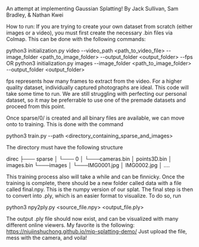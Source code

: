 An attempt at implementing Gaussian Splatting! 
By Jack Sullivan, Sam Bradley, & Nathan Kwei

How to run: 
If you are trying to create your own dataset from scratch (either images or a video), 
you must first create the necessary .bin files via Colmap. This can be done with the
following commands:

python3 initialization.py video --video_path <path_to_video_file> --image_folder <path_to_image_folder> --output_folder <output_folder> --fps <fps>
OR 
python3 initialization.py images --image_folder <path_to_image_folder> --output_folder <output_folder>

fps represents how many frames to extract from the video. For a higher quality dataset, 
individually captured photographs are ideal. This code will take some time to run. 
We are still struggling with perfecting our personal dataset, so it may be preferrable
to use one of the premade datasets and proceed from this point. 

Once sparse/0/ is created and all binary files are available, we can move onto to training. 
This is done with the command 

python3 train.py --path <directory_containing_sparse_and_images>

The directory must have the following structure

direc
├─── sparse
│    └─── 0
│         └───cameras.bin
│             points3D.bin
│             images.bin
└───images
│   └───IMG0001.jpg
│       IMG0002.jpg
│       ....

This training process also will take a while and can be finnicky. Once the training
is complete, there should be a new folder called data with a file called final.npy. 
This is the numpy version of our splat. The final step is then to convert into 
.ply, which is an easier format to visualize. To do so, run

python3 npy2ply.py <source_file.npy> <output_file.ply>

The output .ply file should now exist, and can be visualized with many different 
online viewers. My favorite is the following: https://niujinshuchong.github.io/mip-splatting-demo/
Just upload the file, mess with the camera, and voila!

